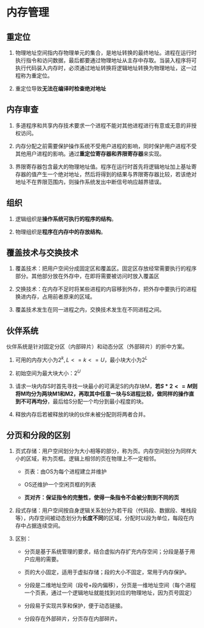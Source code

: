 # 内存管理

## 重定位

1. 物理地址空间指内存物理单元的集合，是地址转换的最终地址。进程在运行时执行指令和访问数据，最后都要通过物理地址从主存中存取。当装入程序将可执行代码装入内存时，必须通过地址转换将逻辑地址转换为物理地址，这一过程称为重定位。

2. 重定位导致**无法在编译时检查绝对地址**

## 内存审查

1. 多道程序和共享内存技术要求一个进程不能对其他进程进行有意或无意的非授权访问。

2. 内存分配之前需要保护操作系统不受用户进程的影响，同时保护用户进程不受其他用户进程的影响。通过**重定位寄存器和界限寄存器**来实现。

3. 界限寄存器包含最大的物理地址值。程序在运行时首先将逻辑地址加上基址寄存器的值产生一个绝对地址，然后将得到的结果与界限寄存器比较，若该绝对地址不在界限范围内，则操作系统发出中断信号响应越界错误。

## 组织

1. 逻辑组织是**操作系统可执行的程序的结构**。

2. 物理组织是**程序在内存中的存放结构**。

## 覆盖技术与交换技术

1. 覆盖技术：把用户空间分成固定区和覆盖区。固定区存放经常需要执行的程序部分。其他部分放在外存中，在即将需要被访问时放入覆盖区

2. 交换技术：在内存不足时将某些进程的内容移到外存，把外存中要执行的进程换进内存，占用前者原来的区域。

3. 覆盖技术发生在同一进程之内，交换技术发生在不同进程之间。

## 伙伴系统

伙伴系统是针对固定分区（内部碎片）和动态分区（外部碎片）的折中方案。

1. 可用的内存大小为$2^k,L<=k<=U$，最小块大小为$2^L$

2. 初始空间为最大块大小：$2^U$

3. 请求一块内存S时首先寻找一块最小的可满足S的内存块M，**若$S*2<=M$则将M均分为两块M1和M2，再取其中任意一块与S进程比较，做同样的操作直到不可再均分**，最后给S分配一个均分到最小程度的块。

4. 释放内存后若被释放的块的伙伴未被分配则将两者合并。

## 分页和分段的区别

1. 页式存储：用户空间划分为大小相等的部分，称为页。内存空间划分为同样大小的区域，称为页框。逻辑上相邻的页在物理上不一定相邻。

    - 页表：由OS为每个进程建立并维护

    - OS还维护一个空闲页框的列表

    - **页对齐：保证指令的完整性，使得一条指令不会被分割到不同的页**

2. 段式存储：用户空间按自身逻辑关系划分为若干段（代码段、数据段、堆栈段等），内存空间被动态划分为**长度不同**的区域，分配时以段为单位，每段在内存中占据连续空间。

3. 区别：

    - 分页是基于系统管理的要求，结合虚拟内存扩充内存空间；分段是基于用户应用的需要。

    - 页的大小固定，适用于虚拟存储；段的大小不固定，常用于内存保护。

    - 分段是二维地址空间（段号+段内偏移），分页是一维地址空间（每个进程一个页表，通过一个逻辑地址就能找到对应的物理地址，因为页号固定）

    - 分段易于实现共享和保护，便于动态链接。

    - 分段存在外部碎片，分页存在内部碎片。
